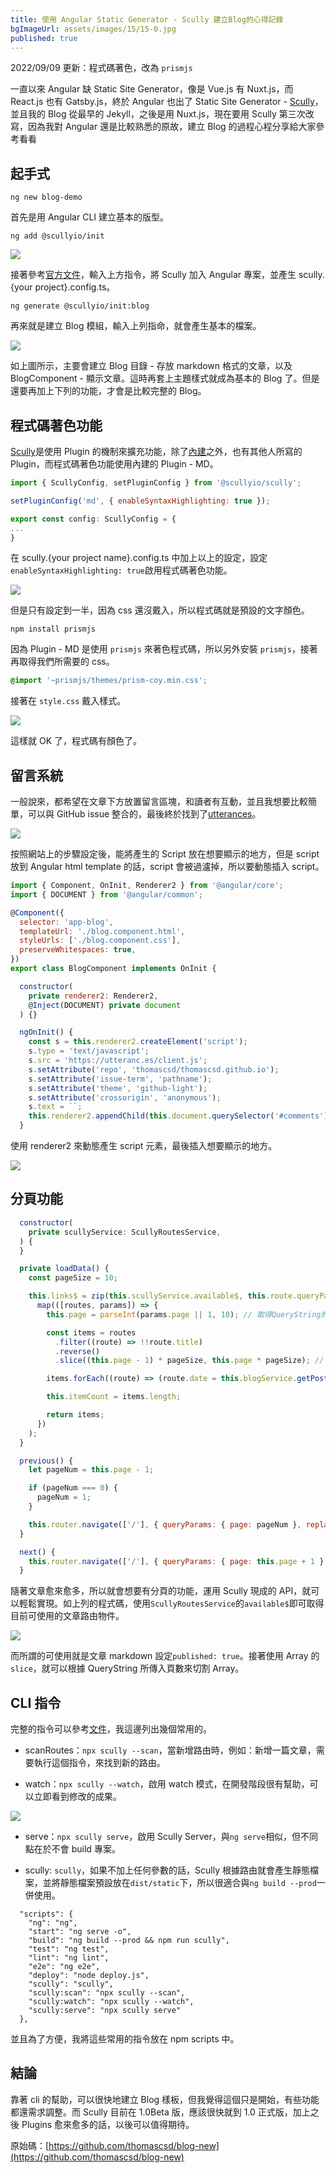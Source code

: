 ```yaml
---
title: 使用 Angular Static Generator - Scully 建立Blog的心得記錄
bgImageUrl: assets/images/15/15-0.jpg
published: true
---
```


2022/09/09 更新：程式碼著色，改為 `prismjs`

一直以來 Angular 缺 Static Site Generator，像是 Vue.js 有 Nuxt.js，而 React.js 也有 Gatsby.js，終於 Angular 也出了 Static Site Generator - [Scully](https://scully.io)，並且我的 Blog 從最早的 Jekyll，之後是用 Nuxt.js，現在要用 Scully 第三次改寫，因為我對 Angular 還是比較熟悉的原故，建立 Blog 的過程心程分享給大家參考看看

## 起手式

```
ng new blog-demo
```

首先是用 Angular CLI 建立基本的版型。

```
ng add @scullyio/init
```

<img class="img-responsive" loading="lazy" src="assets/images/16/16-1.png">

接著參考[官方文件](https://scully.io/docs/getting-started/)，輸入上方指令，將 Scully 加入 Angular 專案，並產生 scully.{your project}.config.ts。

```
ng generate @scullyio/init:blog
```

再來就是建立 Blog 模組，輸入上列指命，就會產生基本的檔案。

<img class="img-responsive" loading="lazy" src="assets/images/16/16-2.png">

如上圖所示，主要會建立 Blog 目錄 - 存放 markdown 格式的文章，以及 BlogComponent - 顯示文章。這時再套上主題樣式就成為基本的 Blog 了。但是還要再加上下列的功能，才會是比較完整的 Blog。

## 程式碼著色功能

[Scully](https://scully.io)是使用 Plugin 的機制來擴充功能，除了[內建](https://scully.io/docs/scully-provided-plugins/)之外，也有其他人所寫的 Plugin，而程式碼著色功能使用內建的 Plugin - MD。

```javascript
import { ScullyConfig, setPluginConfig } from '@scullyio/scully';

setPluginConfig('md', { enableSyntaxHighlighting: true });

export const config: ScullyConfig = {
...
}
```

在 scully.{your project name}.config.ts 中加上以上的設定，設定`enableSyntaxHighlighting: true`啟用程式碼著色功能。

<img class="img-responsive" loading="lazy" src="assets/images/16/16-3.png">

但是只有設定到一半，因為 css 還沒戴入，所以程式碼就是預設的文字顏色。

```
npm install prismjs
```

因為 Plugin - MD 是使用 `prismjs` 來著色程式碼，所以另外安裝 `prismjs`，接著再取得我們所需要的 css。

```css
@import '~prismjs/themes/prism-coy.min.css';
```

接著在 `style.css` 戴入樣式。

<img class="img-responsive" loading="lazy" src="assets/images/16/16-5.png">

這樣就 OK 了，程式碼有顏色了。

## 留言系統

一般說來，都希望在文章下方放置留言區塊，和讀者有互動，並且我想要比較簡單，可以與 GitHub issue 整合的，最後終於找到了[utterances](https://utteranc.es/)。

<img class="img-responsive" loading="lazy" src="assets/images/16/16-6.png">

按照網站上的步驟設定後，能將產生的 Script 放在想要顯示的地方，但是 script 放到 Angular html template 的話，script 會被過瀘掉，所以要動態插入 script。

```javascript
import { Component, OnInit, Renderer2 } from '@angular/core';
import { DOCUMENT } from '@angular/common';

@Component({
  selector: 'app-blog',
  templateUrl: './blog.component.html',
  styleUrls: ['./blog.component.css'],
  preserveWhitespaces: true,
})
export class BlogComponent implements OnInit {

  constructor(
    private renderer2: Renderer2,
    @Inject(DOCUMENT) private document
  ) {}

  ngOnInit() {
    const s = this.renderer2.createElement('script');
    s.type = 'text/javascript';
    s.src = 'https://utteranc.es/client.js';
    s.setAttribute('repo', 'thomascsd/thomascsd.github.io');
    s.setAttribute('issue-term', 'pathname');
    s.setAttribute('theme', 'github-light');
    s.setAttribute('crossorigin', 'anonymous');
    s.text = ``;
    this.renderer2.appendChild(this.document.querySelector('#comments'), s);
  }
```

使用 renderer2 來動態產生 script 元素，最後插入想要顯示的地方。

<img class="img-responsive" loading="lazy" src="assets/images/16/16-7.png">

## 分頁功能

```javascript
  constructor(
    private scullyService: ScullyRoutesService,
  ) {
  }

  private loadData() {
    const pageSize = 10;

    this.links$ = zip(this.scullyService.available$, this.route.queryParams).pipe(
      map(([routes, params]) => {
        this.page = parseInt(params.page || 1, 10); // 取得QueryString的頁數

        const items = routes
          .filter((route) => !!route.title)
          .reverse()
          .slice((this.page - 1) * pageSize, this.page * pageSize); // 使用slice來切割Arrary

        items.forEach((route) => (route.date = this.blogService.getPostDateFormRoute(route.route)));

        this.itemCount = items.length;

        return items;
      })
    );
  }

  previous() {
    let pageNum = this.page - 1;

    if (pageNum === 0) {
      pageNum = 1;
    }

    this.router.navigate(['/'], { queryParams: { page: pageNum }, replaceUrl: true });
  }

  next() {
    this.router.navigate(['/'], { queryParams: { page: this.page + 1 }, replaceUrl: true });
  }
```

隨著文章愈來愈多，所以就會想要有分頁的功能，運用 Scully 現成的 API，就可以輕鬆實現。如上列的程式碼，使用`ScullyRoutesService`的`available$`即可取得目前可使用的文章路由物件。

<img class="img-responsive" loading="lazy" src="assets/images/16/16-8.png">

而所謂的可使用就是文章 markdown 設定`published: true`。接著使用 Array 的`slice`，就可以根據 QueryString 所傳入頁數來切割 Array。

## CLI 指令

完整的指令可以參考[文件](https://scully.io/docs/scully-cmd-line/)，我這邊列出幾個常用的。

- scanRoutes：`npx scully --scan`，當新增路由時，例如：新增一篇文章，需要執行這個指令，來找到新的路由。

- watch：`npx scully --watch`，啟用 watch 模式，在開發階段很有幫助，可以立即看到修改的成果。

<img class="img-responsive" loading="lazy" src="assets/images/16/16-9.png">

- serve：`npx scully serve`，啟用 Scully Server，與`ng serve`相似，但不同點在於不會 build 專案。

- scully: `scully`，如果不加上任何參數的話，Scully 根據路由就會產生靜態檔案，並將靜態檔案預設放在`dist/static`下，所以很適合與`ng build --prod`一併使用。

```
  "scripts": {
    "ng": "ng",
    "start": "ng serve -o",
    "build": "ng build --prod && npm run scully",
    "test": "ng test",
    "lint": "ng lint",
    "e2e": "ng e2e",
    "deploy": "node deploy.js",
    "scully": "scully",
    "scully:scan": "npx scully --scan",
    "scully:watch": "npx scully --watch",
    "scully:serve": "npx scully serve"
  },
```

並且為了方便，我將這些常用的指令放在 npm scripts 中。

## 結論

靠著 cli 的幫助，可以很快地建立 Blog 樣板，但我覺得這個只是開始，有些功能都還需求調整。而 Scully 目前在 1.0Beta 版，應該很快就到 1.0 正式版，加上之後 Plugins 愈來愈多的話，以後可以值得期待。

原始碼：[https://github.com/thomascsd/blog-new](https://github.com/thomascsd/blog-new)
